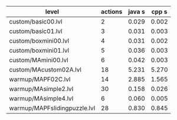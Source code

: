 | level | actions | java s | cpp s|
| --- | --- | --- | --- |
| custom/basic00.lvl | 2 | 0.029 | 0.002 |
| custom/basic01.lvl | 3 | 0.031 | 0.003 |
| custom/boxmini00.lvl | 4 | 0.031 | 0.002 |
| custom/boxmini01.lvl | 5 | 0.036 | 0.003 |
| custom/MAmini00.lvl | 6 | 0.042 | 0.003 |
| custom/MAcustom02A.lvl | 18 | 5.231 | 5.270 |
| warmup/MAPF02C.lvl | 14 | 2.885 | 1.565 |
| warmup/MAsimple2.lvl | 30 | 0.158 | 0.026 |
| warmup/MAsimple4.lvl | 6 | 0.060 | 0.005 |
| warmup/MAPFslidingpuzzle.lvl | 28 | 0.830 | 0.845 |